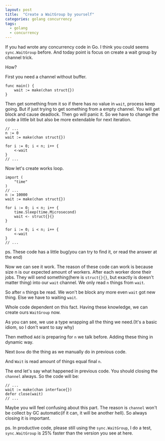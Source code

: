 ```yaml
---
layout: post
title:  "Create a WaitGroup by yourself"
categories: golang concurrency
tags:
  - golang
  - concurrency
---
```


If you had wrote any concurrency code in Go.
I think you could seems `sync.WaitGroup` before.
And today point is focus on create a wait group by channel trick.

How?

First you need a channel without buffer.

```golang
func main() {
    wait := make(chan struct{})
}
```

Then get something from it so if there has no value in `wait`, process keep going.
But if just trying to get something from a empty channel. You will get block and cause deadlock.
Then go will panic it. So we have to change the code a little bit but also be more extendable for next iteration.

```golang
// ...
n := 0
wait := make(chan struct{})

for i := 0; i < n; i++ {
    <-wait
}
// ...
```

Now let's create works loop.

```golang
import (
    "time"
)
// ...
n := 10000
wait := make(chan struct{})

for i := 0; i < n; i++ {
    time.Sleep(time.Microsecond)
    wait <- struct{}{}
}

for i := 0; i < n; i++ {
    <-wait
}
// ...
```

ps. These code has a little bug(you can try to find it, or read the answer at the end)

Now we can see it work. The reason of these code can work is because size n is our expected amount of workers.
After each worker done their jobs. They will send something(here is `struct{}{}`, but exactly is doesn't matter thing) into our `wait` channel.
We only read `n` things from `wait`.

So after `n` things be read. We won't be block any more even `wait` got new thing. Else we have to waiting `wait`.

Whole code dependent on this fact.
Having these knowledge, we can create ours `WaitGroup` now.

<script src="https://gist.github.com/dannypsnl/da6eee69239111ef025a6f00bf73faaf.js"></script>

As you can see, we use a type wrapping all the thing we need.(It's a basic idiom, so I don't want to say why)

Then method `Add` is preparing for `n` we talk before. Adding these thing in dynamic way.

Next `Done` do the thing as we manually do in previous code.

And `Wait` is read amount of things equal final `n`.

The end let's say what happened in previous code. You should closing the `channel` always.
So the code will be:

```golang
// ...
wait := make(chan interface{})
defer close(wait)
// ...
```

Maybe you will feel confusing about this part. The reason is `channel` won't be collect by GC automatic(if it can, it will be another hell). So always closing it is important.

ps. In productive code, please still using the `sync.WaitGroup`, I do a test, `sync.WaitGroup` is 25% faster than the version you see at here.